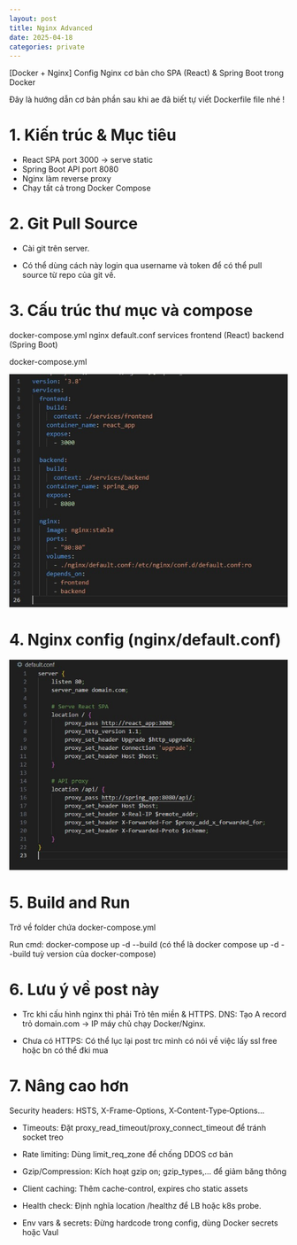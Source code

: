 ```yaml
---
layout: post
title: Nginx Advanced
date: 2025-04-18
categories: private
---
```


[Docker + Nginx] Config Nginx cơ bản cho SPA (React) & Spring Boot trong Docker

Đây là hướng dẫn cơ bản phần sau khi ae đã biết tự viết Dockerfile file nhé !

# 1. Kiến trúc & Mục tiêu

- React SPA port 3000 -> serve static
- Spring Boot API port 8080
- Nginx làm reverse proxy
- Chạy tất cả trong Docker Compose

# 2. Git Pull Source

- Cài git trên server.

- Có thể dùng cách này login qua username và token để có thể pull source từ repo của git về.

# 3. Cấu trúc thư mục và compose

docker-compose.yml
nginx
default.conf
services
frontend (React)
backend (Spring Boot)

docker-compose.yml

![](/images/dockerfile_spring_react.jpg)

# 4. Nginx config (nginx/default.conf)

![](/images/nginx_spring_react.jpg)

# 5. Build and Run

Trở về folder chứa docker-compose.yml

Run cmd: docker-compose up -d --build (có thể là docker compose up -d --build tuỳ version của docker-compose)

# 6. Lưu ý về post này

- Trc khi cấu hình nginx thì phải Trỏ tên miền & HTTPS. DNS: Tạo A record trỏ domain.com -> IP máy chủ chạy Docker/Nginx.

- Chưa có HTTPS: Có thể lục lại post trc mình có nói về việc lấy ssl free hoặc bn có thể đki mua

# 7. Nâng cao hơn

Security headers: HSTS, X-Frame-Options, X‑Content‑Type‑Options...

- Timeouts: Đặt proxy_read_timeout/proxy_connect_timeout để tránh socket treo

- Rate limiting: Dùng limit_req_zone để chống DDOS cơ bản

- Gzip/Compression: Kích hoạt gzip on; gzip_types,... để giảm băng thông

- Client caching: Thêm cache-control, expires cho static assets

- Health check: Định nghĩa location /healthz để LB hoặc k8s probe.

- Env vars & secrets: Đừng hardcode trong config, dùng Docker secrets hoặc Vaul

